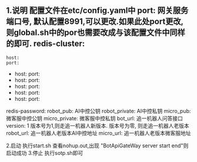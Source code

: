 1.说明
配置文件在etc/config.yaml中
port: 网关服务端口号, 默认配置8991,可以更改.如果此处port更改, 则global.sh中的por也需要改成与该配置文件中同样的即可.
redis-cluster:
  -
    host: 
    port: 
  -
    host: 
    port: 
  -
    host: 
    port: 
  -
    host: 
    port: 
  -
    host: 
    port: 
  -
    host: 
    port: 

redis-password: 
robot_pub: AI中控公钥
robot_private: AI中控私钥
micro_pub: 微客服中控公钥
micro_private: 微客服中控私钥
bot_url: 追一机器人问答接口
version: 1 版本号为1,则走追一机器人新版本. 版本号为零, 则走追一机器人老版本
robot_url: 追一机器人老版本AI中控地址
micro_url: 追一机器人老版本微客服地址

2.启动
	执行start.sh
	查看nohup.out,出现 "BotApiGateWay server start end"则启动成功
3.停止
	执行sotp.sh即可